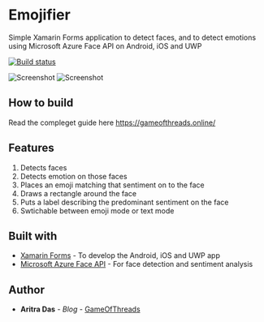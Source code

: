# Emojifier
Simple Xamarin Forms application to detect faces, and to detect emotions using Microsoft Azure Face API on Android, iOS and UWP

[![Build status](https://build.appcenter.ms/v0.1/apps/35071968-1887-416a-b2af-c90cd53d25f0/branches/master/badge)](https://appcenter.ms)

![Screenshot](https://github.com/dev-aritra/XF.Azure.CS.FaceAPI/blob/master/images/emoji.gif)  ![Screenshot](https://github.com/dev-aritra/XF.Azure.CS.FaceAPI/blob/master/images/faceapi.gif)

## How to build
Read the compleget guide here
https://gameofthreads.online/

## Features
1. Detects faces
2. Detects emotion on those faces
3. Places an emoji matching that sentiment on to the face
4. Draws a rectangle around the face
5. Puts a label describing the predominant sentiment on the face
6. Swtichable between emoji mode or text mode

## Built with 
* [Xamarin Forms](https://docs.microsoft.com/en-us/xamarin/xamarin-forms/) - To develop the Android, iOS and UWP app
* [Microsoft Azure Face API](https://azure.microsoft.com/en-in/services/cognitive-services/face/) - For face detection and sentiment analysis

## Author

* **Aritra Das** - *Blog* - [GameOfThreads](https://gameofthreads.online/)
